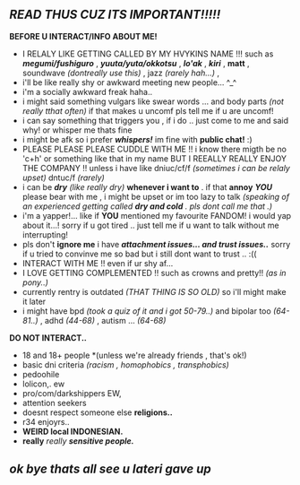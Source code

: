 ## ***READ THUS CUZ ITS IMPORTANT!!!!!***

**BEFORE U INTERACT/INFO ABOUT ME!**

- I RELALY LIKE GETTING CALLED BY MY HVYKINS NAME !!! such as ***megumi/fushiguro*** , ***yuuta/yuta/okkotsu*** , ***lo'ak*** , ***kiri*** , **matt** , soundwave *(dontreally use this)* , jazz *(rarely hah...)* , 
- i'll be like really shy or awkward meeting new people... ^_^
- i'm a socially awkward freak haha..
- i might said something vulgars like swear words ... and body parts *(not really tthat often)* if that makes u uncomf pls tell me if u are uncomf!
- i can say something that triggers you , if i do .. just come to me and said why! or whisper me thats fine
- i might be afk so i prefer ***whispers!*** im fine with **public chat!** :)
- PLEASE PLEASE PLEASE CUDDLE WITH ME !! i know there migth be no 'c+h' or something like that in my name BUT I REEALLY REALLY ENJOY THE COMPANY !! unless i have like dniuc/cf/f *(sometimes i can be relaly upset)* dntuc/f *(rarely)*
- i can be ***dry*** *(like really dry)* **whenever i want to** . if that **annoy** ***YOU*** please bear with me , i might be upset or im too lazy to talk *(speaking of an experienced getting called **dry and cold** . pls dont call me that .)*
- i'm a yapper!... like if **YOU** mentioned my favourite FANDOM! i would yap about it...! sorry if u got tired .. just tell me if u want to talk without me interrupting!
- pls don't **ignore me** i have ***attachment issues... and trust issues..*** sorry if u tried to convinve me so bad but i still dont want to trust .. :((
- INTERACT WITH ME !! even if ur shy af...
- I LOVE GETTING COMPLEMENTED !! such as crowns and pretty!! *(as in pony..)*
- currently rentry is outdated *(THAT THING IS SO OLD)* so i'll might make it later
- i might have bpd *(took a quiz of it and i got 50-79..)* and bipolar too *(64-81..)* , adhd *(44-68)* , autism ... *(64-68)*

**DO NOT INTERACT..**

- 18 and 18+ people *(unless we're already friends , that's ok!)
- basic dni criteria *(racism , homophobics , transphobics)*
- pedoohile
- lolicon,. ew
- pro/com/darkshippers EW,
- attention seekers
- doesnt respect someone else **religions..**
- r34 enjoyrs..
- **WEIRD local INDONESIAN.**
- **really** *really* ***sensitive people.***

## ***ok bye thats all see u lateri gave up***


